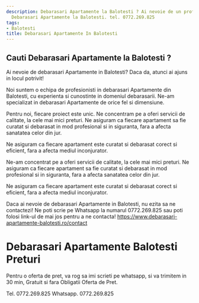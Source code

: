 ```yaml
---
description: Debarasari Apartamente la Balotesti ? Ai nevoie de un profesionist in
  Debarasari Apartamente la Balotesti. tel. 0772.269.825
tags:
- Balotesti
title: Debarasari Apartamente In Balotesti
---
```



## Cauti Debarasari Apartamente la Balotesti ?

Ai nevoie de debarasari Apartamente in Balotesti? Daca da, atunci ai ajuns in locul potrivit! 

Noi suntem o echipa de profesionisti in debarasari Apartamente din Balotesti, cu experienta si cunostinte in domeniul debarasarii. Ne-am specializat in debarasari Apartamente de orice fel si dimensiune. 

Pentru noi, fiecare proiect este unic. Ne concentram pe a oferi servicii de calitate, la cele mai mici preturi. Ne asiguram ca fiecare apartament sa fie curatat si debarasat in mod profesional si in siguranta, fara a afecta sanatatea celor din jur. 

Ne asiguram ca fiecare apartament este curatat si debarasat corect si eficient, fara a afecta mediul inconjurator. 

Ne-am concentrat pe a oferi servicii de calitate, la cele mai mici preturi. Ne asiguram ca fiecare apartament sa fie curatat si debarasat in mod profesional si in siguranta, fara a afecta sanatatea celor din jur. 

Ne asiguram ca fiecare apartament este curatat si debarasat corect si eficient, fara a afecta mediul inconjurator. 

Daca ai nevoie de debarasari Apartamente in Balotesti, nu ezita sa ne contactezi! Ne poti scrie pe Whatsapp la numarul 0772.269.825 sau poti folosi link-ul de mai jos pentru a ne contacta! 
https://www.debarasari-apartamente-balotesti.ro/contact

# Debarasari Apartamente Balotesti Preturi
Pentru o oferta de pret, va rog sa imi scrieti pe whatsapp, si va trimitem in 30 min, Gratuit si fara Obligatii Oferta de Pret.

Tel. 0772.269.825
Whatsapp. 0772.269.825